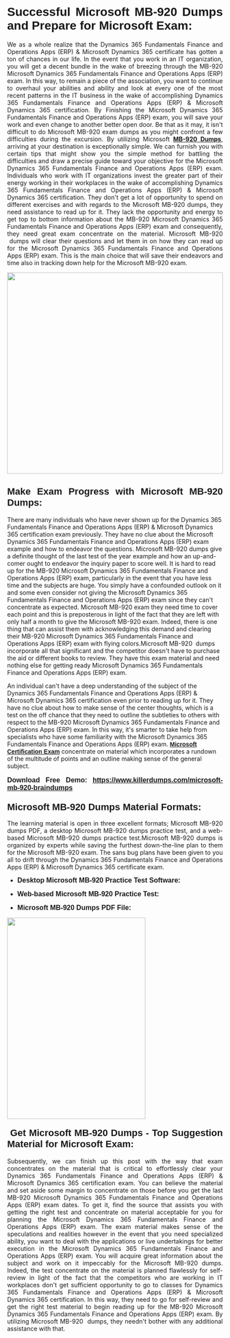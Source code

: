<h1 dir="ltr" style="text-align: justify;"><strong><span style="font-family:Verdana,Geneva,sans-serif;">Successful Microsoft MB-920 Dumps and Prepare for Microsoft Exam:</span></strong></h1>

<p dir="ltr" style="text-align: justify;">We as a whole realize that the Dynamics 365 Fundamentals Finance and Operations Apps (ERP) & Microsoft Dynamics 365 certificate has gotten a ton of chances in our life. In the event that you work in an IT organization, you will get a decent bundle in the wake of breezing through the MB-920 Microsoft Dynamics 365 Fundamentals Finance and Operations Apps (ERP) exam. In this way, to remain a piece of the association, you want to continue to overhaul your abilities and ability and look at every one of the most recent patterns in the IT business in the wake of accomplishing Dynamics 365 Fundamentals Finance and Operations Apps (ERP) & Microsoft Dynamics 365 certification. By Finishing the Microsoft Dynamics 365 Fundamentals Finance and Operations Apps (ERP) exam, you will save your work and even change to another better open door. Be that as it may, it isn't difficult to do Microsoft MB-920 exam dumps as you might confront a few difficulties during the excursion. By utilizing Microsoft <a href="https://www.killerdumps.com/microsoft-mb-920-braindumps" target="_self"><strong>MB-920 Dumps</strong></a>, arriving at your destination is exceptionally simple. We can furnish you with certain tips that might show you the simple method for battling the difficulties and draw a precise guide toward your objective for the Microsoft Dynamics 365 Fundamentals Finance and Operations Apps (ERP) exam. Individuals who work with IT organizations invest the greater part of their energy working in their workplaces in the wake of accomplishing Dynamics 365 Fundamentals Finance and Operations Apps (ERP) & Microsoft Dynamics 365 certification. They don't get a lot of opportunity to spend on different exercises and with regards to the Microsoft MB-920 dumps, they need assistance to read up for it. They lack the opportunity and energy to get top to bottom information about the MB-920 Microsoft Dynamics 365 Fundamentals Finance and Operations Apps (ERP) exam and consequently, they need great exam concentrate on the material. Microsoft MB-920  dumps will clear their questions and let them in on how they can read up for the Microsoft Dynamics 365 Fundamentals Finance and Operations Apps (ERP) exam. This is the main choice that will save their endeavors and time also in tracking down help for the Microsoft MB-920 exam.</p>

<p dir="ltr" style="text-align: justify;"><a href="https://www.killerdumps.com/microsoft-mb-920-braindumps" target="_self"><img alt="" src="https://lh3.googleusercontent.com/pw/AMWts8Awo2L3zgHzQ6YfEmTe4jLqDbxcIWs-TOQz5oRk2dAajsIGMCHHXkUvz1_W12Lx2ypOi5ioDTe0jlF2aDjYrAZ3HwJUDwZY99Re8JaaHoXaCpDum_Ib20Z-0s6sXPwVnAAg0ajISCJB1vP2JoakWNrn=w1094-h617-no?authuser=4" style="width: 100%; height: 470px;" /></a></p>

<h2 dir="ltr" style="text-align: justify;"><span style="font-size:22px;"><span style="font-family:Verdana,Geneva,sans-serif;"><strong>Make Exam Progress with Microsoft MB-920 Dumps:</strong></span></span></h2>

<p>There are many individuals who have never shown up for the Dynamics 365 Fundamentals Finance and Operations Apps (ERP) & Microsoft Dynamics 365 certification exam previously. They have no clue about the Microsoft Dynamics 365 Fundamentals Finance and Operations Apps (ERP) exam example and how to endeavor the questions. Microsoft MB-920 dumps give a definite thought of the last test of the year example and how an up-and-comer ought to endeavor the inquiry paper to score well. It is hard to read up for the MB-920 Microsoft Dynamics 365 Fundamentals Finance and Operations Apps (ERP) exam, particularly in the event that you have less time and the subjects are huge. You simply have a confounded outlook on it and some even consider not giving the Microsoft Dynamics 365 Fundamentals Finance and Operations Apps (ERP) exam since they can't concentrate as expected. Microsoft MB-920 exam they need time to cover each point and this is preposterous in light of the fact that they are left with only half a month to give the Microsoft MB-920 exam. Indeed, there is one thing that can assist them with acknowledging this demand and clearing their MB-920 Microsoft Dynamics 365 Fundamentals Finance and Operations Apps (ERP) exam with flying colors.Microsoft MB-920  dumps incorporate all that significant and the competitor doesn't have to purchase the aid or different books to review. They have this exam material and need nothing else for getting ready Microsoft Dynamics 365 Fundamentals Finance and Operations Apps (ERP) exam.</p>

<p>An individual can't have a deep understanding of the subject of the Dynamics 365 Fundamentals Finance and Operations Apps (ERP) & Microsoft Dynamics 365 certification even prior to reading up for it. They have no clue about how to make sense of the center thoughts, which is a test on the off chance that they need to outline the subtleties to others with respect to the MB-920 Microsoft Dynamics 365 Fundamentals Finance and Operations Apps (ERP) exam. In this way, it's smarter to take help from specialists who have some familiarity with the Microsoft Dynamics 365 Fundamentals Finance and Operations Apps (ERP) exam. <a href="https://www.killerdumps.com/microsoft-dynamics-365-fundamentals-finance-and-operations-apps-erp-dumps" target="_self"><span style="font-family:Verdana,Geneva,sans-serif;"><strong>Microsoft Certification Exam</strong></span></a> concentrate on material which incorporates a rundown of the multitude of points and an outline making sense of the general subject.</p>

<p dir="ltr" style="text-align: justify;"><span style="font-size:16px;"><strong><span style="font-family:Verdana,Geneva,sans-serif;">Download Free Demo:</span> <span style="font-family:Verdana,Geneva,sans-serif;"><a href="https://www.killerdumps.com/microsoft-mb-920-braindumps" target="_self">https://www.killerdumps.com/microsoft-mb-920-braindumps</a></span></strong></span></p>

<h3 dir="ltr" style="text-align: justify;"><span style="font-size:22px;"><span style="font-family:Verdana,Geneva,sans-serif;"><strong>Microsoft MB-920 Dumps Material Formats:</strong></span></span></h3>

<p dir="ltr" style="text-align: justify;">The learning material is open in three excellent formats; Microsoft MB-920 dumps PDF, a desktop Microsoft MB-920 dumps practice test, and a web-based Microsoft MB-920 dumps practice test.Microsoft MB-920 dumps is organized by experts while saving the furthest down-the-line plan to them for the Microsoft MB-920 exam. The sans bug plans have been given to you all to drift through the Dynamics 365 Fundamentals Finance and Operations Apps (ERP) & Microsoft Dynamics 365 certificate exam.</p>

<ul dir="ltr">
	<li style="text-align: justify;"><span style="font-size:16px;"><span style="font-family:Verdana,Geneva,sans-serif;"><b>Desktop Microsoft MB-920 Practice Test Software: </b></span></span></li>
	<li>
	<p style="text-align: justify;"><span style="font-size:16px;"><span style="font-family:Verdana,Geneva,sans-serif;"><b id="docs-internal-guid-44b45a43-7fff-2325-b530-fbb6de77fdb4">Web-based Microsoft MB-920 Practice Test:</b></span></span></p>
	</li>
	<li role="presentation" style="text-align: justify;"><span style="font-size:16px;"><span style="font-family:Verdana,Geneva,sans-serif;"><b id="docs-internal-guid-44b45a43-7fff-2325-b530-fbb6de77fdb4">Microsoft MB-920 Dumps PDF File:</b> </span></span></li>
</ul>

<p dir="ltr" style="text-align: justify;"><a href="https://www.killerdumps.com/microsoft-mb-920-braindumps" target="_self"><img alt="" src="https://lh3.googleusercontent.com/pw/AMWts8CR33J04bOu9wNL3aGQNS_cffbm9qG0dYlzNa7jaVRlu36NaqLUkPj87QUCEYgQ087WQBX4YzZab1Ct1ZaPSD1ohUM013qbyl3-qoDtth7Ytn5H6cFE4BPL9s9SN2MoZ9MJ9latZ6qQid198jBoO4eR=w598-h560-no?authuser=4" style="width: 80%; height: 470px;" /></a></p>

<h4 dir="ltr" style="text-align: justify;"><span style="font-size:22px;"><span style="font-family:Verdana,Geneva,sans-serif;"><strong> Get Microsoft MB-920 Dumps - Top Suggestion Material for Microsoft Exam:</strong></span></span></h4>

<p dir="ltr" style="text-align: justify;">Subsequently, we can finish up this post with the way that exam concentrates on the material that is critical to effortlessly clear your Dynamics 365 Fundamentals Finance and Operations Apps (ERP) & Microsoft Dynamics 365 certification exam. You can believe the material and set aside some margin to concentrate on those before you get the last MB-920 Microsoft Dynamics 365 Fundamentals Finance and Operations Apps (ERP) exam dates. To get it, find the source that assists you with getting the right test and concentrate on material acceptable for you for planning the Microsoft Dynamics 365 Fundamentals Finance and Operations Apps (ERP) exam. The exam material makes sense of the speculations and realities however in the event that you need specialized ability, you want to deal with the applications or live undertakings for better execution in the Microsoft Dynamics 365 Fundamentals Finance and Operations Apps (ERP) exam. You will acquire great information about the subject and work on it impeccably for the Microsoft MB-920 dumps. Indeed, the test concentrate on the material is planned flawlessly for self-review in light of the fact that the competitors who are working in IT workplaces don't get sufficient opportunity to go to classes for Dynamics 365 Fundamentals Finance and Operations Apps (ERP) & Microsoft Dynamics 365 certification. In this way, they need to go for self-review and get the right test material to begin reading up for the MB-920 Microsoft Dynamics 365 Fundamentals Finance and Operations Apps (ERP) exam. By utilizing Microsoft MB-920  dumps, they needn't bother with any additional assistance with that.</p>
